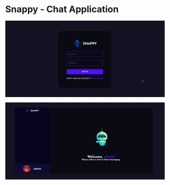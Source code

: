 # Snappy - Chat Application 


![login page](./images/snappy_login.png)

![home page](./images/snappy.png)
